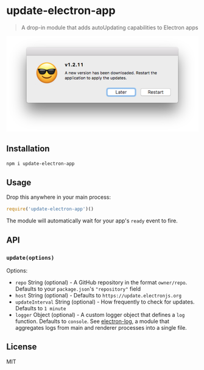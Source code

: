 # update-electron-app 

> A drop-in module that adds autoUpdating capabilities to Electron apps

![screenshot](screenshot.png)

## Installation

```sh
npm i update-electron-app
```

## Usage

Drop this anywhere in your main process:

```js
require('update-electron-app')()
```

The module will automatically wait for your app's `ready` event to fire.

## API

### `update(options)`

Options:

- `repo` String (optional) - A GitHub repository in the format `owner/repo`. Defaults to your `package.json`'s `"repository"` field
- `host` String (optional) - Defaults to `https://update.electronjs.org`
- `updateInterval` String (optional) - How frequently to check for updates. Defaults to `1 minute`
- `logger` Object (optional) - A custom logger object that defines a `log` function. Defaults to `console`. See [electron-log](https://github.com/megahertz/electron-log), a module that aggregates logs from main and renderer processes into a single file.

## License

MIT
